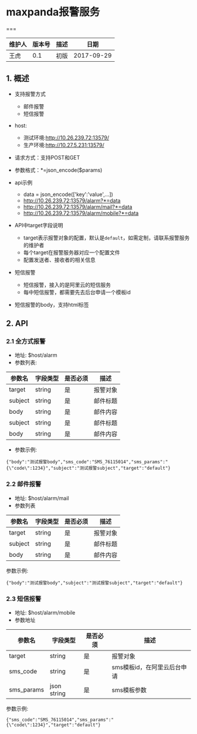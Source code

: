 # maxpanda报警服务
===

维护人 | 版本号 | 描述 | 日期
--- | --- | --- | ---
王虎 | 0.1 | 初版 | 2017-09-29

## 1. 概述

* 支持报警方式
	* 邮件报警
	* 短信报警

* host:
	* 测试环境:http://10.26.239.72:13579/
	* 生产环境:http://10.27.5.231:13579/
* 请求方式：支持POST和GET
* 参数格式：*=json_encode($params)
* api示例
	* data = json_encode(['key':'value',...])
	* http://10.26.239.72:13579/alarm?*=data
	* http://10.26.239.72:13579/alarm/mail?*=data
	* http://10.26.239.72:13579/alarm/mobile?*=data
* API中target字段说明
	* target表示报警对象的配置，默认是`default`，如需定制，请联系报警服务的维护者
	* 每个target在报警服务器对应一个配置文件
	* 配置发送者、接收者的相关信息
* 短信报警
	* 短信报警，接入的是阿里云的短信服务
	* 每中短信报警，都需要先去后台申请一个模板id
* 短信报警的body，支持html标签

## 2. API

### 2.1 全方式报警
* 地址: $host/alarm
* 参数列表:

参数名 | 字段类型 | 是否必须 | 描述
--- | --- | --- | ---
target | string | 是 | 报警对象
subject | string | 是 | 邮件标题
body | string | 是 | 邮件内容
subject | string | 是 | 邮件标题
body | string | 是 | 邮件内容

* 参数示例:

~~~
{"body":"测试报警body","sms_code":"SMS_76115014","sms_params":"{\"code\":1234}","subject":"测试报警subject","target":"default"}
~~~


### 2.2 邮件报警
* 地址: $host/alarm/mail
* 参数列表

参数名 | 字段类型 | 是否必须 | 描述
--- | --- | --- | ---
target | string | 是 | 报警对象
subject | string | 是 | 邮件标题
body | string | 是 | 邮件内容

参数示例:

~~~
{"body":"测试报警body","subject":"测试报警subject","target":"default"}
~~~

### 2.3 短信报警
* 地址: $host/alarm/mobile
* 参数地址

参数名 | 字段类型 | 是否必须 | 描述
--- | --- | --- | ---
target | string | 是 | 报警对象
sms_code | string | 是 | sms模板id，在阿里云后台申请
sms_params | json string | 是 | sms模板参数

参数示例:

~~~
{"sms_code":"SMS_76115014","sms_params":"{\"code\":1234}","target":"default"}
~~~

